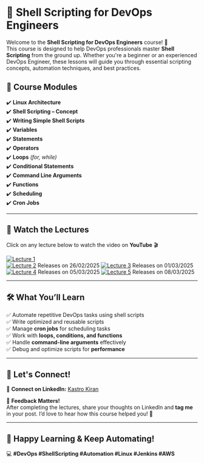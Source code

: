 # 🚀 Shell Scripting for DevOps Engineers  

Welcome to the **Shell Scripting for DevOps Engineers** course! 🎯  
This course is designed to help DevOps professionals master **Shell Scripting** from the ground up. Whether you're a beginner or an experienced DevOps Engineer, these lessons will guide you through essential scripting concepts, automation techniques, and best practices.  

## 📌 Course Modules  
✔️ **Linux Architecture**  
✔️ **Shell Scripting – Concept**  
✔️ **Writing Simple Shell Scripts**  
✔️ **Variables**  
✔️ **Statements**  
✔️ **Operators**  
✔️ **Loops** *(for, while)*  
✔️ **Conditional Statements**  
✔️ **Command Line Arguments**  
✔️ **Functions**  
✔️ **Scheduling**  
✔️ **Cron Jobs**  

---

## 🎥 Watch the Lectures  

Click on any lecture below to watch the video on **YouTube** 🎬  

[![Lecture 1](https://img.shields.io/badge/-Lecture%201-red?style=for-the-badge&logo=youtube)](https://www.youtube.com/watch?v=YOUR_VIDEO_LINK_1)  
[![Lecture 2](https://img.shields.io/badge/-Lecture%202-red?style=for-the-badge&logo=youtube)](https://www.youtube.com/watch?v=YOUR_VIDEO_LINK_2)  Releases on 26/02/2025
[![Lecture 3](https://img.shields.io/badge/-Lecture%203-red?style=for-the-badge&logo=youtube)](https://www.youtube.com/watch?v=YOUR_VIDEO_LINK_3)  Releases on 01/03/2025  
[![Lecture 4](https://img.shields.io/badge/-Lecture%204-red?style=for-the-badge&logo=youtube)](https://www.youtube.com/watch?v=YOUR_VIDEO_LINK_4)  Releases on 05/03/2025
[![Lecture 5](https://img.shields.io/badge/-Lecture%205-red?style=for-the-badge&logo=youtube)](https://www.youtube.com/watch?v=YOUR_VIDEO_LINK_5)  Releases on 08/03/2025  


---

## 🛠 What You’ll Learn  
✅ Automate repetitive DevOps tasks using shell scripts  
✅ Write optimized and reusable scripts  
✅ Manage **cron jobs** for scheduling tasks  
✅ Work with **loops, conditions, and functions**  
✅ Handle **command-line arguments** effectively  
✅ Debug and optimize scripts for **performance**  

---

## 🤝 Let's Connect!  

🔗 **Connect on LinkedIn:** [Kastro Kiran](https://www.linkedin.com/in/kastro-kiran/)  

📢 **Feedback Matters!**  
After completing the lectures, share your thoughts on LinkedIn and **tag me** in your post. I’d love to hear how this course helped you! 🚀  

---

## 🎉 Happy Learning & Keep Automating!  
💻 **#DevOps #ShellScripting #Automation #Linux #Jenkins #AWS**
